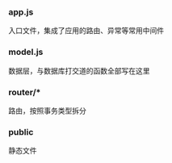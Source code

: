 ### app.js
入口文件，集成了应用的路由、异常等常用中间件

### model.js
数据层，与数据库打交道的函数全部写在这里

### router/*
路由，按照事务类型拆分

### public
静态文件